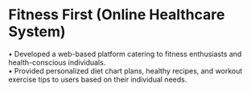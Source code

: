 # Fitness First (Online Healthcare System)
•	Developed a web-based platform catering to fitness enthusiasts and health-conscious individuals. <br>
•	Provided personalized diet chart plans, healthy recipes, and workout exercise tips to users based on their individual needs.
